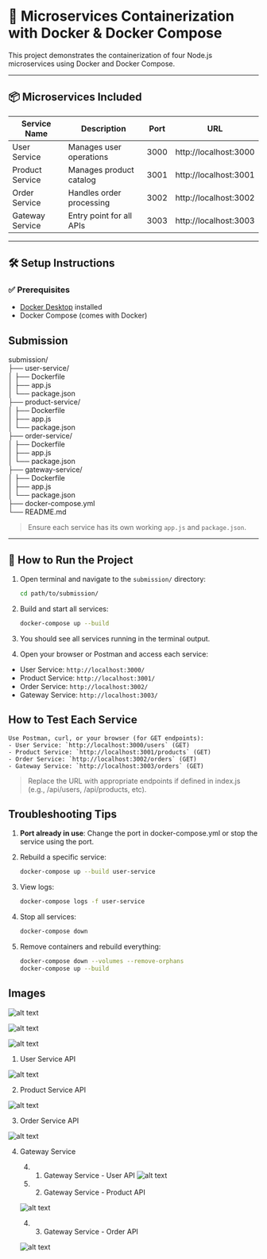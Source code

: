 # 🐳 Microservices Containerization with Docker & Docker Compose

This project demonstrates the containerization of four Node.js microservices using Docker and Docker Compose.

---

## 📦 Microservices Included

| Service Name     | Description             | Port   | URL                     |
|------------------|--------------------------|--------|--------------------------|
| User Service     | Manages user operations  | 3000   | http://localhost:3000   |
| Product Service  | Manages product catalog  | 3001   | http://localhost:3001   |
| Order Service    | Handles order processing | 3002   | http://localhost:3002   |
| Gateway Service  | Entry point for all APIs | 3003   | http://localhost:3003   |

---

## 🛠️ Setup Instructions

### ✅ Prerequisites

- [Docker Desktop](https://www.docker.com/products/docker-desktop) installed
- Docker Compose (comes with Docker)


## Submission

submission/ <br />
├── user-service/ <br />
│ ├── Dockerfile <br />
│ ├── app.js <br />
│ └── package.json <br />
├── product-service/ <br />
│ ├── Dockerfile <br />
│ ├── app.js <br />
│ └── package.json <br />
├── order-service/ <br />
│ ├── Dockerfile <br />
│ ├── app.js <br />
│ └── package.json <br />
├── gateway-service/<br />
│ ├── Dockerfile<br />
│ ├── app.js<br />
│ └── package.json<br />
├── docker-compose.yml<br />
└── README.md

> Ensure each service has its own working `app.js` and `package.json`.

---

## 🚀 How to Run the Project

1. Open terminal and navigate to the `submission/` directory:
   ```bash
   cd path/to/submission/

2. Build and start all services:
    ```bash
    docker-compose up --build

3. You should see all services running in the terminal output.

4. Open your browser or Postman and access each service:
- User Service: `http://localhost:3000/`
- Product Service: `http://localhost:3001/`
- Order Service: `http://localhost:3002/`
- Gateway Service: `http://localhost:3003/`

## How to Test Each Service
    Use Postman, curl, or your browser (for GET endpoints):
    - User Service: `http://localhost:3000/users` (GET)
    - Product Service: `http://localhost:3001/products` (GET)
    - Order Service: `http://localhost:3002/orders` (GET)
    - Gateway Service: `http://localhost:3003/orders` (GET)

> Replace the URL with appropriate endpoints if defined in index.js (e.g., /api/users, /api/products, etc).

## Troubleshooting Tips
1. <b>Port already in use</b>: Change the port in docker-compose.yml or stop the service using the port.

2. Rebuild a specific service:
    ```bash
    docker-compose up --build user-service

3. View logs:
    ```bash
    docker-compose logs -f user-service

4. Stop all services:
    ```bash
    docker-compose down

5. Remove containers and rebuild everything:
    ```bash
    docker-compose down --volumes --remove-orphans
    docker-compose up --build

## Images
![alt text](docker-compse-output.png)

![alt text](docker_desktop_container_view.png)

![alt text](docker_ps.png)

1. User Service API

![alt text](user_service_api.png)

2. Product Service API

![alt text](product_service_api.png)

3. Order Service API

![alt text](order_service_api.png)

4. Gateway Service

    4. 1.  Gateway Service - User API
    ![alt text](gateway_service_user_api.png)

    4. 2.  Gateway Service - Product API

    ![alt text](gateway_service_product_api.png)

    4. 3. Gateway Service - Order API

    ![alt text](gateway_service_order_api.png)